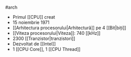 #arch 
- Primul [[CPU]] creat
- 15 noiembrie 1971
- [[Arhitectura procesorului|Arhitectură]] pe 4 [[Bit|biți]]
- [[Viteza procesorului|Viteza]]: 740 [[kHz]]
- 2300 [[Tranzistor|tranzistori]]
- Dezvoltat de [[Intel]]
- 1 [[CPU Core]], 1 [[CPU Thread]]
